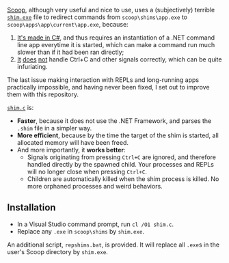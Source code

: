 [Scoop](https://github.com/lukesampson/scoop), although very useful and nice to use,
uses a (subjectively) terrible [`shim.exe`](https://github.com/lukesampson/scoop/blob/master/supporting/shimexe/shim.cs)
file to redirect commands from `scoop\shims\app.exe` to `scoop\apps\app\current\app.exe`, because:
1. [It's made in C#](https://github.com/lukesampson/scoop/tree/master/supporting/shimexe),
   and thus requires an instantiation of a .NET command line app everytime it is started,
   which can make a command run much slower than if it had been ran directly;
2. [It](https://github.com/lukesampson/scoop/issues/2339) [does](https://github.com/lukesampson/scoop/issues/1896)
   [not](https://github.com/felixse/FluentTerminal/issues/221) handle Ctrl+C and other
   signals correctly, which can be quite infuriating.

The last issue making interaction with REPLs and long-running apps practically impossible,
and having never been fixed, I set out to improve them with this repository.

[`shim.c`](./shim.c) is:
- **Faster**, because it does not use the .NET Framework, and parses the `.shim` file in a simpler way.
- **More efficient**, because by the time the target of the shim is started, all allocated memory will have been freed.
- And more importantly, it **works better**:
  - Signals originating from pressing `Ctrl+C` are ignored, and therefore handled directly by the spawned child.
    Your processes and REPLs will no longer close when pressing `Ctrl+C`.
  - Children are automatically killed when the shim process is killed. No more orphaned processes and weird behaviors.

## Installation

- In a Visual Studio command prompt, run `cl /O1 shim.c`.
- Replace any `.exe` in `scoop\shims` by `shim.exe`.

An additional script, `repshims.bat`, is provided. It will replace all `.exe`s in the user's Scoop directory
by `shim.exe`.
